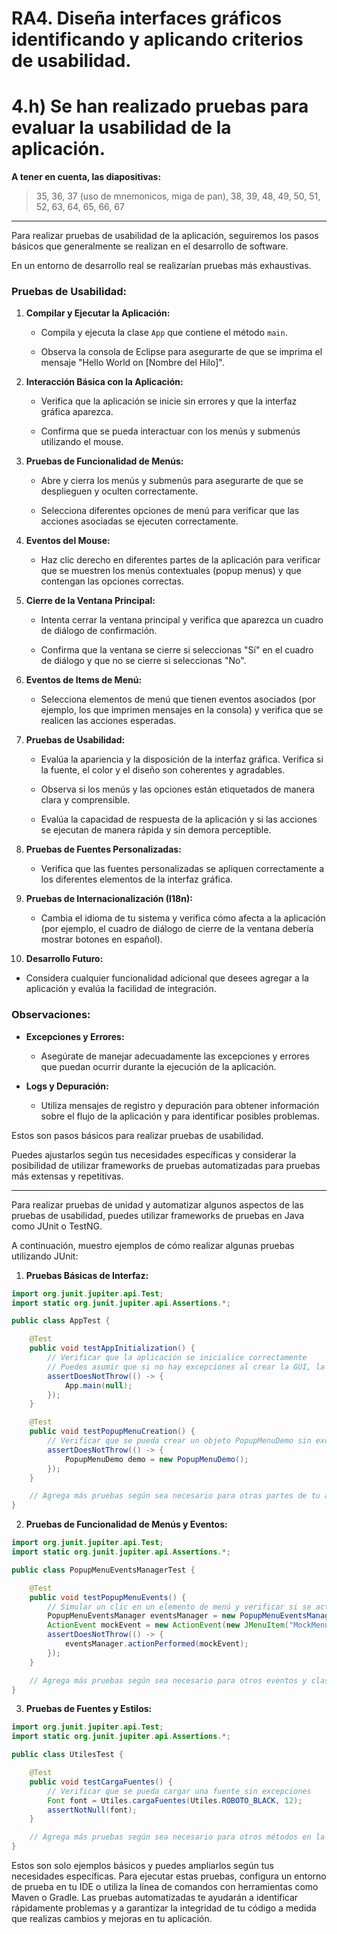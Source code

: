 # RA4. Diseña interfaces gráficos identificando y aplicando criterios de usabilidad.
# 4.h) Se han realizado pruebas para evaluar la usabilidad de la aplicación.

**A tener en cuenta, las diapositivas:**
> 35, 36, 37 (uso de mnemonicos, miga de pan), 38, 39, 48, 49, 50, 51, 52, 63, 64, 65, 66, 67

---------------------------------

Para realizar pruebas de usabilidad de la aplicación, seguiremos los pasos básicos que generalmente se realizan en el desarrollo de software. 

En un entorno de desarrollo real se realizarían pruebas más exhaustivas.

### Pruebas de Usabilidad:

1. **Compilar y Ejecutar la Aplicación:**
   
   - Compila y ejecuta la clase `App` que contiene el método `main`.
   
   - Observa la consola de Eclipse para asegurarte de que se imprima el mensaje "Hello World on [Nombre del Hilo]".

2. **Interacción Básica con la Aplicación:**
   
   - Verifica que la aplicación se inicie sin errores y que la interfaz gráfica aparezca.
   
   - Confirma que se pueda interactuar con los menús y submenús utilizando el mouse.

3. **Pruebas de Funcionalidad de Menús:**
   
   - Abre y cierra los menús y submenús para asegurarte de que se desplieguen y oculten correctamente.
   
   - Selecciona diferentes opciones de menú para verificar que las acciones asociadas se ejecuten correctamente.

4. **Eventos del Mouse:**
   
   - Haz clic derecho en diferentes partes de la aplicación para verificar que se muestren los menús contextuales (popup menus) y que contengan las opciones correctas.

5. **Cierre de la Ventana Principal:**
   
   - Intenta cerrar la ventana principal y verifica que aparezca un cuadro de diálogo de confirmación.
   
   - Confirma que la ventana se cierre si seleccionas "Sí" en el cuadro de diálogo y que no se cierre si seleccionas "No".

6. **Eventos de Items de Menú:**
   
   - Selecciona elementos de menú que tienen eventos asociados (por ejemplo, los que imprimen mensajes en la consola) y verifica que se realicen las acciones esperadas.

7. **Pruebas de Usabilidad:**
   
   - Evalúa la apariencia y la disposición de la interfaz gráfica. Verifica si la fuente, el color y el diseño son coherentes y agradables.
   
   - Observa si los menús y las opciones están etiquetados de manera clara y comprensible.
   
   - Evalúa la capacidad de respuesta de la aplicación y si las acciones se ejecutan de manera rápida y sin demora perceptible.

8. **Pruebas de Fuentes Personalizadas:**
   
   - Verifica que las fuentes personalizadas se apliquen correctamente a los diferentes elementos de la interfaz gráfica.

9. **Pruebas de Internacionalización (I18n):**
   
   - Cambia el idioma de tu sistema y verifica cómo afecta a la aplicación (por ejemplo, el cuadro de diálogo de cierre de la ventana debería mostrar botones en español).

10. **Desarrollo Futuro:**
   - Considera cualquier funcionalidad adicional que desees agregar a la aplicación y evalúa la facilidad de integración.

### Observaciones:

- **Excepciones y Errores:**
  
  - Asegúrate de manejar adecuadamente las excepciones y errores que puedan ocurrir durante la ejecución de la aplicación.

- **Logs y Depuración:**
  
  - Utiliza mensajes de registro y depuración para obtener información sobre el flujo de la aplicación y para identificar posibles problemas.

Estos son pasos básicos para realizar pruebas de usabilidad. 

Puedes ajustarlos según tus necesidades específicas y considerar la posibilidad de utilizar frameworks de pruebas automatizadas para pruebas más extensas y repetitivas.

---------------------------------

Para realizar pruebas de unidad y automatizar algunos aspectos de las pruebas de usabilidad, puedes utilizar frameworks de pruebas en Java como JUnit o TestNG. 

A continuación, muestro ejemplos de cómo realizar algunas pruebas utilizando JUnit:

1. **Pruebas Básicas de Interfaz:**

```java
import org.junit.jupiter.api.Test;
import static org.junit.jupiter.api.Assertions.*;

public class AppTest {

    @Test
    public void testAppInitialization() {
        // Verificar que la aplicación se inicialice correctamente
        // Puedes asumir que si no hay excepciones al crear la GUI, la inicialización es exitosa.
        assertDoesNotThrow(() -> {
            App.main(null);
        });
    }

    @Test
    public void testPopupMenuCreation() {
        // Verificar que se pueda crear un objeto PopupMenuDemo sin excepciones
        assertDoesNotThrow(() -> {
            PopupMenuDemo demo = new PopupMenuDemo();
        });
    }

    // Agrega más pruebas según sea necesario para otras partes de tu aplicación
}
```

2. **Pruebas de Funcionalidad de Menús y Eventos:**

```java
import org.junit.jupiter.api.Test;
import static org.junit.jupiter.api.Assertions.*;

public class PopupMenuEventsManagerTest {

    @Test
    public void testPopupMenuEvents() {
        // Simular un clic en un elemento de menú y verificar si se activa el evento correctamente
        PopupMenuEventsManager eventsManager = new PopupMenuEventsManager(new JTextArea());
        ActionEvent mockEvent = new ActionEvent(new JMenuItem("MockMenuItem"), ActionEvent.ACTION_PERFORMED, "command");
        assertDoesNotThrow(() -> {
            eventsManager.actionPerformed(mockEvent);
        });
    }

    // Agrega más pruebas según sea necesario para otros eventos y clases relacionadas
}
```

3. **Pruebas de Fuentes y Estilos:**

```java
import org.junit.jupiter.api.Test;
import static org.junit.jupiter.api.Assertions.*;

public class UtilesTest {

    @Test
    public void testCargaFuentes() {
        // Verificar que se pueda cargar una fuente sin excepciones
        Font font = Utiles.cargaFuentes(Utiles.ROBOTO_BLACK, 12);
        assertNotNull(font);
    }

    // Agrega más pruebas según sea necesario para otros métodos en la clase Utiles
}
```

Estos son solo ejemplos básicos y puedes ampliarlos según tus necesidades específicas. Para ejecutar estas pruebas, configura un entorno de prueba en tu IDE o utiliza la línea de comandos con herramientas como Maven o Gradle. Las pruebas automatizadas te ayudarán a identificar rápidamente problemas y a garantizar la integridad de tu código a medida que realizas cambios y mejoras en tu aplicación.
